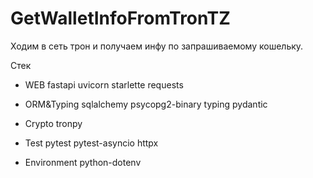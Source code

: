# GetWalletInfoFromTronTZ
Ходим в сеть трон и получаем инфу по запрашиваемому кошельку.

Стек
* WEB
fastapi
uvicorn
starlette
requests

* ORM&Typing
sqlalchemy
psycopg2-binary
typing
pydantic

* Crypto
tronpy

* Test
pytest
pytest-asyncio
httpx

* Environment
python-dotenv
